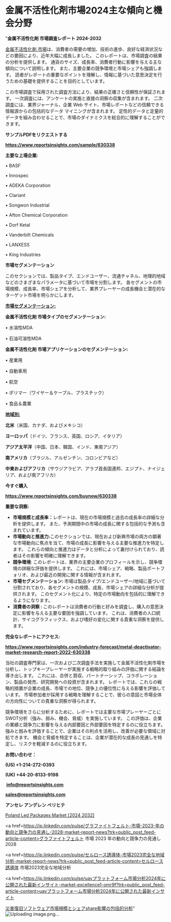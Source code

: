 # 金属不活性化剤市場2024主な傾向と機会分野

"<strong>金属不活性化剤 市場調査レポート 2024-2032</strong>

<a href=https://www.reportsinsights.com/sample/630338>金属不活性化剤 市場</a>は、消費者の需要の増加、技術の進歩、良好な経済状況などの要因により、近年大幅に成長しました。 このレポートは、市場調査の結果の分析を提供します。 通貨のサイズ、成長率、消費者行動に影響を与える主な傾向について説明します。 また、主要企業の競争環境と市場シェアも強調します。 読者がレポートの重要なポイントを理解し、情報に基づいた意思決定を行うための基礎を提供することを目的としています。

この市場調査で採用された調査方法により、結果の正確さと信頼性が保証されます。 一次調査には、アンケートの実施と直接の洞察の収集が含まれます。 二次調査には、業界ジャーナル、企業 Web サイト、市場レポートなどの信頼できる情報源からの包括的なデータ マイニングが含まれます。 定性的データと定量的データを組み合わせることで、市場のダイナミクスを総合的に理解することができます。

<strong><b>サンプルPDFをリクエストする</b></strong>

<a href=https://www.reportsinsights.com/sample/630338><strong><u>https://www.reportsinsights.com/sample/630338</u></strong></a>

<strong>主要な上場企業:</strong>

• BASF

• Innospec

• ADEKA Corporation

• Clariant

• Songwon Industrial

• Afton Chemical Corporation

• Dorf Ketal

• Vanderbilt Chemicals

• LANXESS

• King Industries

<strong>市場セグメンテーション</strong>

このセクションでは、製品タイプ、エンドユーザー、流通チャネル、地理的地域などのさまざまなパラメータに基づいて市場を分割します。 各セグメントの市場規模、成長率、市場シェアを分析して、業界プレーヤーの成長機会と潜在的なターゲット市場を明らかにします。

<strong><u>市場セグメンテーション</u></strong><strong><u>:</u></strong>

<strong>金属不活性化剤 市場タイプのセグメンテーション:</strong>

• 水溶性MDA

• 石油可溶性MDA

<strong>金属不活性化剤 市場アプリケーションのセグメンテーション:</strong>

• 産業用

• 自動車用

• 航空

• ポリマー（ワイヤー＆ケーブル、プラスチック）

• 食品＆農業

<strong><u>地域別</u></strong><strong><u>:</u></strong>

<strong>北米</strong>（米国、カナダ、およびメキシコ）

<strong>ヨーロッパ</strong>（ドイツ、フランス、英国、ロシア、イタリア）

<strong>アジア太平洋</strong>（中国、日本、韓国、インド、東南アジア）

<strong>南アメリカ</strong>（ブラジル、アルゼンチン、コロンビアなど）

<strong>中東およびアフリカ</strong>（サウジアラビア、アラブ首長国連邦、エジプト、ナイジェリア、および南アフリカ）

<strong>今すぐ購入</strong>

<a href=https://www.reportsinsights.com/buynow/630338><strong><u>https://www.reportsinsights.com/buynow/630338</u></strong></a>

<strong>重要な洞察:</strong>
<ul>
  <li><strong>市場規模と成長率：</strong>レポートは、現在の市場規模と過去の成長率の詳細な分析を提供します。 また、予測期間中の市場の成長に関する包括的な予測も含まれています。</li>
  <li><strong>市場動向と推進力:</strong>このセクションでは、現在および新興市場の両方の顕著な市場動向に焦点を当て、市場の成長に影響を与える主要な推進力を特定します。 これらの傾向と推進力はデータと分析によって裏付けられており、読者はその影響を明確に理解できます。</li>
  <li><strong>競争環境</strong>: このレポートは、業界の主要企業のプロフィールを示し、競争環境の詳細な評価を提供します。 これには、市場シェア、戦略、製品ポートフォリオ、および最近の開発に関する情報が含まれます。</li>
  <li><strong>市場セグメンテーション: </strong>市場は製品タイプ/エンドユーザー/地域に基づいて分割されており、各セグメントの規模、成長、市場シェアの詳細な分析が提供されます。 このセグメント化により、特定の市場動向を包括的に理解できるようになります。</li>
  <li><strong>消費者の洞察 : </strong>このレポートは消費者の行動と好みを調査し、購入の意思決定に影響を与える主要な要因を強調しています。 これは、消費者の人口統計、サイコグラフィックス、および嗜好の変化に関する貴重な洞察を提供します。</li>
</ul>
<strong>完全なレポートにアクセス:</strong>

<a href=https://www.reportsinsights.com/industry-forecast/metal-deactivator-market-research-report-2022-630338><strong><u><b>https://www.reportsinsights.com/industry-forecast/metal-deactivator-market-research-report-2022-630338</b></u></strong></a>

当社の調査専門家は、一次および二次調査手法を実施して金属不活性化剤市場を分析し、トップキープレーヤーが実施する戦略的取り組みの評価に関する結論を導き出します。 これには、合併と買収、パートナーシップ、コラボレーション、製品の発売、研究開発への投資が含まれます。 レポートでは、これらの戦略的措置が企業の成長、市場での地位、競争上の優位性に与える影響を評価しています。 市場参加者が採用する戦略を理解することで、彼らの意図と市場全体の方向性についての貴重な洞察が得られます。

競争環境をさらに分析するために、レポートでは主要な市場プレーヤーごとにSWOT分析（強み、弱み、機会、脅威）を実施しています。 この評価は、企業の業績と競争力に影響を与える内部要因と外部要因を特定するのに役立ちます。 強みと弱みを評価することで、企業はその利点を活用し、改善が必要な領域に対処できます。 機会と脅威を特定することは、企業が潜在的な成長の見通しを特定し、リスクを軽減するのに役立ちます。

<strong>お問い合わせ：</strong>

<strong>(US) +1-214-272-0393</strong>

<strong>(UK) +44-20-8133-9198</strong>

<strong> </strong><a href=info@reportsinsights.com><strong><u>info@reportsinsights.com</u></strong></a>

<a href=sales@reportsinsights.com><strong><u>sales@reportsinsights.com</u></strong></a>

<strong>アンセレ アンデレン ベリヒテ</strong>

<a href=https://www.linkedin.com/pulse/poland-led-packages-market-detailed-segmentation-x5rwe/>Poland Led Packages Market [2024 2032]</a>

<a href=https://jp.linkedin.com/pulse/グラファイトフェルト-市場-2023-年の動向と競争力の見通し-2028-market-report-news?trk=public_post_feed-article-content>グラファイトフェルト 市場 2023 年の動向と競争力の見通し 2028</a>

<a href=https://jp.linkedin.com/pulse/セルロース誘導体-市場2023完全な地域分析-market-report-news?trk=public_post_feed-article-content>セルロース誘導体 市場2023完全な地域分析</a>

<a href=https://jp.linkedin.com/pulse/uavプラットフォーム市場分析2024年に公開された最新インサイト-market-excellence1-omr9f?trk=public_post_feed-article-content>uavプラットフォーム市場分析2024年に公開された最新インサイト</a>

<a href=https://www.linkedin.com/pulse/災害復旧ソフトウェア市場規模とシェアshare影響の包括的分析-reports-insights-expert-ikaof/>災害復旧ソフトウェア市場規模とシェアshare影響の包括的分析</a>"
![Uploading image.png…]()
